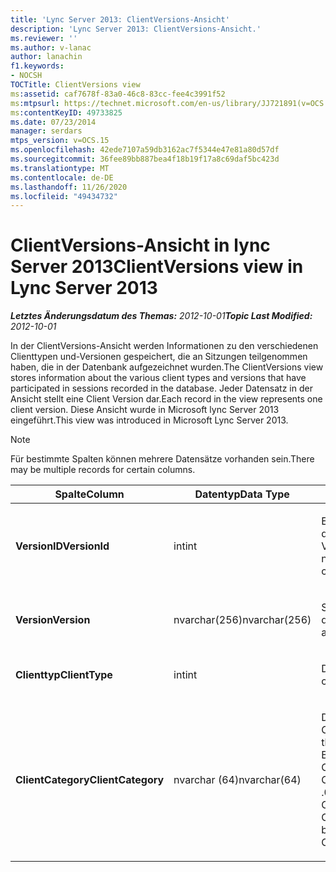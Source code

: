 ```yaml
---
title: 'Lync Server 2013: ClientVersions-Ansicht'
description: 'Lync Server 2013: ClientVersions-Ansicht.'
ms.reviewer: ''
ms.author: v-lanac
author: lanachin
f1.keywords:
- NOCSH
TOCTitle: ClientVersions view
ms:assetid: caf7678f-83a0-46c8-83cc-fee4c3991f52
ms:mtpsurl: https://technet.microsoft.com/en-us/library/JJ721891(v=OCS.15)
ms:contentKeyID: 49733825
ms.date: 07/23/2014
manager: serdars
mtps_version: v=OCS.15
ms.openlocfilehash: 42ede7107a59db3162ac7f5344e47e81a80d57df
ms.sourcegitcommit: 36fee89bb887bea4f18b19f17a8c69daf5bc423d
ms.translationtype: MT
ms.contentlocale: de-DE
ms.lasthandoff: 11/26/2020
ms.locfileid: "49434732"
---
```

# <a name="clientversions-view-in-lync-server-2013"></a><span data-ttu-id="498d6-103">ClientVersions-Ansicht in lync Server 2013</span><span class="sxs-lookup"><span data-stu-id="498d6-103">ClientVersions view in Lync Server 2013</span></span>

<div data-xmlns="http://www.w3.org/1999/xhtml">

<div class="topic" data-xmlns="http://www.w3.org/1999/xhtml" data-msxsl="urn:schemas-microsoft-com:xslt" data-cs="https://msdn.microsoft.com/">

<div data-asp="https://msdn2.microsoft.com/asp">



</div>

<div id="mainSection">

<div id="mainBody"><span data-ttu-id="498d6-104">

<span> </span></span><span class="sxs-lookup"><span data-stu-id="498d6-104">

<span> </span></span></span>

<span data-ttu-id="498d6-105">_**Letztes Änderungsdatum des Themas:** 2012-10-01_</span><span class="sxs-lookup"><span data-stu-id="498d6-105">_**Topic Last Modified:** 2012-10-01_</span></span>

<span data-ttu-id="498d6-106">In der ClientVersions-Ansicht werden Informationen zu den verschiedenen Clienttypen und-Versionen gespeichert, die an Sitzungen teilgenommen haben, die in der Datenbank aufgezeichnet wurden.</span><span class="sxs-lookup"><span data-stu-id="498d6-106">The ClientVersions view stores information about the various client types and versions that have participated in sessions recorded in the database.</span></span> <span data-ttu-id="498d6-107">Jeder Datensatz in der Ansicht stellt eine Client Version dar.</span><span class="sxs-lookup"><span data-stu-id="498d6-107">Each record in the view represents one client version.</span></span> <span data-ttu-id="498d6-108">Diese Ansicht wurde in Microsoft lync Server 2013 eingeführt.</span><span class="sxs-lookup"><span data-stu-id="498d6-108">This view was introduced in Microsoft Lync Server 2013.</span></span>

<div>


> [!NOTE]  
> <span data-ttu-id="498d6-109">Für bestimmte Spalten können mehrere Datensätze vorhanden sein.</span><span class="sxs-lookup"><span data-stu-id="498d6-109">There may be multiple records for certain columns.</span></span>



</div>


<table>
<colgroup>
<col style="width: 33%" />
<col style="width: 33%" />
<col style="width: 33%" />
</colgroup>
<thead>
<tr class="header">
<th><span data-ttu-id="498d6-110">Spalte</span><span class="sxs-lookup"><span data-stu-id="498d6-110">Column</span></span></th>
<th><span data-ttu-id="498d6-111">Datentyp</span><span class="sxs-lookup"><span data-stu-id="498d6-111">Data Type</span></span></th>
<th><span data-ttu-id="498d6-112">Details</span><span class="sxs-lookup"><span data-stu-id="498d6-112">Details</span></span></th>
</tr>
</thead>
<tbody>
<tr class="odd">
<td><p><span data-ttu-id="498d6-113"><strong>VersionID</strong></span><span class="sxs-lookup"><span data-stu-id="498d6-113"><strong>VersionId</strong></span></span></p></td>
<td><p><span data-ttu-id="498d6-114">int</span><span class="sxs-lookup"><span data-stu-id="498d6-114">int</span></span></p></td>
<td><p><span data-ttu-id="498d6-115">Eindeutige Nummer, die diesen Clienttyp und die Version identifiziert.</span><span class="sxs-lookup"><span data-stu-id="498d6-115">Unique number identifying this client type and version.</span></span></p></td>
</tr>
<tr class="even">
<td><p><span data-ttu-id="498d6-116"><strong>Version</strong></span><span class="sxs-lookup"><span data-stu-id="498d6-116"><strong>Version</strong></span></span></p></td>
<td><p><span data-ttu-id="498d6-117">nvarchar(256)</span><span class="sxs-lookup"><span data-stu-id="498d6-117">nvarchar(256)</span></span></p></td>
<td><p><span data-ttu-id="498d6-118">Stellt den Benutzer-Agent dar.</span><span class="sxs-lookup"><span data-stu-id="498d6-118">Represents the user agent.</span></span></p></td>
</tr>
<tr class="odd">
<td><p><span data-ttu-id="498d6-119"><strong>Clienttyp</strong></span><span class="sxs-lookup"><span data-stu-id="498d6-119"><strong>ClientType</strong></span></span></p></td>
<td><p><span data-ttu-id="498d6-120">int</span><span class="sxs-lookup"><span data-stu-id="498d6-120">int</span></span></p></td>
<td><p><span data-ttu-id="498d6-121">Der Typ des Clients.</span><span class="sxs-lookup"><span data-stu-id="498d6-121">Type of client.</span></span></p></td>
</tr>
<tr class="even">
<td><p><span data-ttu-id="498d6-122"><strong>ClientCategory</strong></span><span class="sxs-lookup"><span data-stu-id="498d6-122"><strong>ClientCategory</strong></span></span></p></td>
<td><p><span data-ttu-id="498d6-123">nvarchar (64)</span><span class="sxs-lookup"><span data-stu-id="498d6-123">nvarchar(64)</span></span></p></td>
<td><p><span data-ttu-id="498d6-124">Die Kategorie, zu der der Client gehört.</span><span class="sxs-lookup"><span data-stu-id="498d6-124">Category that the client belongs to.</span></span> <span data-ttu-id="498d6-125">Beispielsweise gehört der Client Conferencing_Attendant_1 .0 zu ClientCategory CAA.</span><span class="sxs-lookup"><span data-stu-id="498d6-125">For example, the client Conferencing_Attendant_1.0 belongs to the ClientCategory CAA.</span></span></p></td>
</tr>
</tbody>
</table><span data-ttu-id="498d6-126">


</div>

<span> </span>

</div>

</div>

</span><span class="sxs-lookup"><span data-stu-id="498d6-126">


</div>

<span> </span>

</div>

</div>

</span></span></div>

